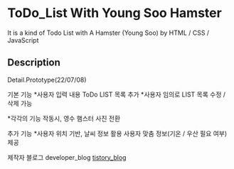 # ToDo_List With Young Soo Hamster
It is a kind of Todo List with A Hamster (Young Soo) by HTML / CSS / JavaScript

## Description
Detail.Prototype(22/07/08)
>
기본 기능
*사용자 입력 내용 ToDo LIST 목록 추가 
*사용자 임의로 LIST 목록 수정 / 삭제 가능

*각각의 기능 작동시, 영수 햄스터 사진 전환

추가 기능
*사용자 위치 기반, 날씨 정보 활용 사용자 맞춤 정보(기온 / 우산 필요 여부) 제공 



제작자 블로그 developer_blog [tistory_blog](https://honoluulu-life.tistory.com/)


